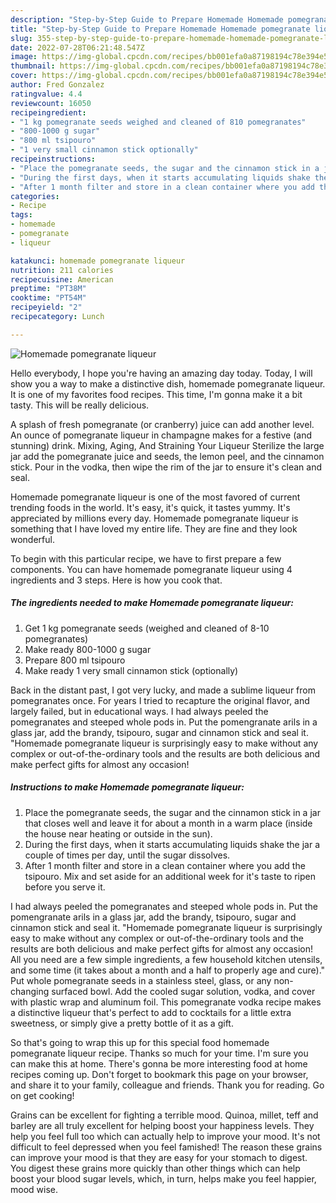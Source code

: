 ```yaml
---
description: "Step-by-Step Guide to Prepare Homemade Homemade pomegranate liqueur"
title: "Step-by-Step Guide to Prepare Homemade Homemade pomegranate liqueur"
slug: 355-step-by-step-guide-to-prepare-homemade-homemade-pomegranate-liqueur
date: 2022-07-28T06:21:48.547Z
image: https://img-global.cpcdn.com/recipes/bb001efa0a87198194c78e394e5201b8/751x532cq70/homemade-pomegranate-liqueur-recipe-main-photo.jpg
thumbnail: https://img-global.cpcdn.com/recipes/bb001efa0a87198194c78e394e5201b8/751x532cq70/homemade-pomegranate-liqueur-recipe-main-photo.jpg
cover: https://img-global.cpcdn.com/recipes/bb001efa0a87198194c78e394e5201b8/751x532cq70/homemade-pomegranate-liqueur-recipe-main-photo.jpg
author: Fred Gonzalez
ratingvalue: 4.4
reviewcount: 16050
recipeingredient:
- "1 kg pomegranate seeds weighed and cleaned of 810 pomegranates"
- "800-1000 g sugar"
- "800 ml tsipouro"
- "1 very small cinnamon stick optionally"
recipeinstructions:
- "Place the pomegranate seeds, the sugar and the cinnamon stick in a jar that closes well and leave it for about a month in a warm place (inside the house near heating or outside in the sun)."
- "During the first days, when it starts accumulating liquids shake the jar a couple of times per day, until the sugar dissolves."
- "After 1 month filter and store in a clean container where you add the tsipouro. Mix and set aside for an additional week for it&#39;s taste to ripen before you serve it."
categories:
- Recipe
tags:
- homemade
- pomegranate
- liqueur

katakunci: homemade pomegranate liqueur 
nutrition: 211 calories
recipecuisine: American
preptime: "PT38M"
cooktime: "PT54M"
recipeyield: "2"
recipecategory: Lunch

---
```



![Homemade pomegranate liqueur](https://img-global.cpcdn.com/recipes/bb001efa0a87198194c78e394e5201b8/751x532cq70/homemade-pomegranate-liqueur-recipe-main-photo.jpg)

Hello everybody, I hope you're having an amazing day today. Today, I will show you a way to make a distinctive dish, homemade pomegranate liqueur. It is one of my favorites food recipes. This time, I'm gonna make it a bit tasty. This will be really delicious.

A splash of fresh pomegranate (or cranberry) juice can add another level. An ounce of pomegranate liqueur in champagne makes for a festive (and stunning) drink. Mixing, Aging, And Straining Your Liqueur Sterilize the large jar add the pomegranate juice and seeds, the lemon peel, and the cinnamon stick. Pour in the vodka, then wipe the rim of the jar to ensure it&#39;s clean and seal.

Homemade pomegranate liqueur is one of the most favored of current trending foods in the world. It's easy, it's quick, it tastes yummy. It's appreciated by millions every day. Homemade pomegranate liqueur is something that I have loved my entire life. They are fine and they look wonderful.


To begin with this particular recipe, we have to first prepare a few components. You can have homemade pomegranate liqueur using 4 ingredients and 3 steps. Here is how you cook that.

<!--inarticleads1-->

##### The ingredients needed to make Homemade pomegranate liqueur:

1. Get 1 kg pomegranate seeds (weighed and cleaned of 8-10 pomegranates)
1. Make ready 800-1000 g sugar
1. Prepare 800 ml tsipouro
1. Make ready 1 very small cinnamon stick (optionally)


Back in the distant past, I got very lucky, and made a sublime liqueur from pomegranates once. For years I tried to recapture the original flavor, and largely failed, but in educational ways. I had always peeled the pomegranates and steeped whole pods in. Put the pomengranate arils in a glass jar, add the brandy, tsipouro, sugar and cinnamon stick and seal it. &#34;Homemade pomegranate liqueur is surprisingly easy to make without any complex or out-of-the-ordinary tools and the results are both delicious and make perfect gifts for almost any occasion! 

<!--inarticleads2-->

##### Instructions to make Homemade pomegranate liqueur:

1. Place the pomegranate seeds, the sugar and the cinnamon stick in a jar that closes well and leave it for about a month in a warm place (inside the house near heating or outside in the sun).
1. During the first days, when it starts accumulating liquids shake the jar a couple of times per day, until the sugar dissolves.
1. After 1 month filter and store in a clean container where you add the tsipouro. Mix and set aside for an additional week for it&#39;s taste to ripen before you serve it.


I had always peeled the pomegranates and steeped whole pods in. Put the pomengranate arils in a glass jar, add the brandy, tsipouro, sugar and cinnamon stick and seal it. &#34;Homemade pomegranate liqueur is surprisingly easy to make without any complex or out-of-the-ordinary tools and the results are both delicious and make perfect gifts for almost any occasion! All you need are a few simple ingredients, a few household kitchen utensils, and some time (it takes about a month and a half to properly age and cure).&#34; Put whole pomegranate seeds in a stainless steel, glass, or any non-changing surfaced bowl. Add the cooled sugar solution, vodka, and cover with plastic wrap and aluminum foil. This pomegranate vodka recipe makes a distinctive liqueur that&#39;s perfect to add to cocktails for a little extra sweetness, or simply give a pretty bottle of it as a gift. 

So that's going to wrap this up for this special food homemade pomegranate liqueur recipe. Thanks so much for your time. I'm sure you can make this at home. There's gonna be more interesting food at home recipes coming up. Don't forget to bookmark this page on your browser, and share it to your family, colleague and friends. Thank you for reading. Go on get cooking!

Grains can be excellent for fighting a terrible mood. Quinoa, millet, teff and barley are all truly excellent for helping boost your happiness levels. They help you feel full too which can actually help to improve your mood. It's not difficult to feel depressed when you feel famished! The reason these grains can improve your mood is that they are easy for your stomach to digest. You digest these grains more quickly than other things which can help boost your blood sugar levels, which, in turn, helps make you feel happier, mood wise.
